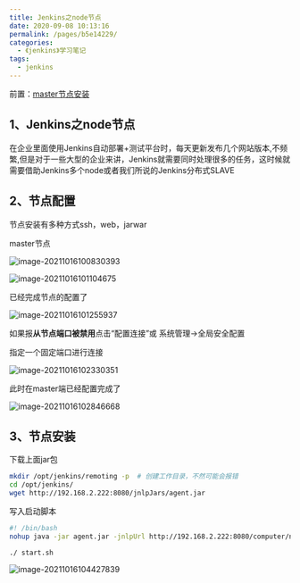 ```yaml
---
title: Jenkins之node节点
date: 2020-09-08 10:13:16
permalink: /pages/b5e14229/
categories:
  - 《jenkins》学习笔记
tags:
  - jenkins
---
```


前置：[master节点安装](/pages/b5e1429/)

<!-- more -->

## 1、Jenkins之node节点

在企业里面使用Jenkins自动部署+测试平台时，每天更新发布几个网站版本,不频繁,但是对于一些大型的企业来讲，Jenkins就需要同时处理很多的任务，这时候就需要借助Jenkins多个node或者我们所说的Jenkins分布式SLAVE

## 2、节点配置

节点安装有多种方式ssh，web，jarwar



master节点

![image-20211016100830393](https://cdn.jsdelivr.net/gh/lzq70112/images/blog/image-20211016100830393.png)

![image-20211016101104675](https://cdn.jsdelivr.net/gh/lzq70112/images/blog/image-20211016101104675.png)

已经完成节点的配置了

![image-20211016101255937](https://cdn.jsdelivr.net/gh/lzq70112/images/blog/image-20211016101255937.png)

如果报**从节点端口被禁用**点击“配置连接”或 系统管理->全局安全配置

指定一个固定端口进行连接

![image-20211016102330351](https://cdn.jsdelivr.net/gh/lzq70112/images/blog/image-20211016102330351.png)

此时在master端已经配置完成了

![image-20211016102846668](https://cdn.jsdelivr.net/gh/lzq70112/images/blog/image-20211016102846668.png)

## 3、节点安装

下载上面jar包

```sh
mkdir /opt/jenkins/remoting -p  # 创建工作目录，不然可能会报错
cd /opt/jenkins/
wget http://192.168.2.222:8080/jnlpJars/agent.jar
```

写入启动脚本

```sh
#! /bin/bash
nohup java -jar agent.jar -jnlpUrl http://192.168.2.222:8080/computer/node1/slave-agent.jnlp -secret 1d79cee86dd7b7abdc08c7ddfd6723f7222c5f890cba31689efa5e3b3d715312 -workDir "/opt/jenkins" -failIfWorkDirIsMissing &
```

`./ start.sh`

![image-20211016104427839](https://cdn.jsdelivr.net/gh/lzq70112/images/blog/image-20211016104427839.png)

